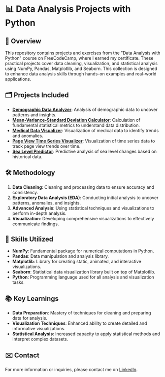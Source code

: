 # 📊 Data Analysis Projects with Python

## 📑 Overview
This repository contains projects and exercises from the "Data Analysis with Python" course on FreeCodeCamp, where I earned my certificate. These practical projects cover data cleaning, visualization, and statistical analysis using NumPy, Pandas, Matplotlib, and Seaborn. This collection is designed to enhance data analysis skills through hands-on examples and real-world applications.

## 🗂️ Projects Included
- **[Demographic Data Analyzer](https://github.com/jeanpaulomv/freecodecamp-data-analysis-with-python-projects/tree/1aaae1d5ff5e48d9013ed5969c494fc0f574059e/Demographic%20Data%20Analyzer)**: Analysis of demographic data to uncover patterns and insights.
- **[Mean-Variance-Standard Deviation Calculator](https://github.com/jeanpaulomv/freecodecamp-data-analysis-with-python-projects/tree/de59ba40cafedffa03ce4b93ecb6258e16f4070d/Mean-Variance-Standard%20Deviation%20Calculator)**: Calculation of fundamental statistical metrics to understand data distribution.
- **[Medical Data Visualizer](https://github.com/jeanpaulomv/freecodecamp-data-analysis-with-python-projects/tree/de59ba40cafedffa03ce4b93ecb6258e16f4070d/Medical%20Data%20Visualizer)**: Visualization of medical data to identify trends and anomalies.
- **[Page View Time Series Visualizer](https://github.com/jeanpaulomv/freecodecamp-data-analysis-with-python-projects/tree/de59ba40cafedffa03ce4b93ecb6258e16f4070d/Page%20View%20Time%20Series%20Visualizer)**: Visualization of time series data to track page view trends over time.
- **[Sea Level Predictor](https://github.com/jeanpaulomv/freecodecamp-data-analysis-with-python-projects/tree/de59ba40cafedffa03ce4b93ecb6258e16f4070d/Sea%20Level%20Predictor)**: Predictive analysis of sea level changes based on historical data.

## 🛠️ Methodology
1. **Data Cleaning**: Cleaning and processing data to ensure accuracy and consistency.
2. **Exploratory Data Analysis (EDA)**: Conducting initial analysis to uncover patterns, anomalies, and insights.
3. **Advanced Analysis**: Using statistical techniques and visualizations to perform in-depth analysis.
4. **Visualization**: Developing comprehensive visualizations to effectively communicate findings.

## 🔧 Skills Utilized
- **NumPy**: Fundamental package for numerical computations in Python.
- **Pandas**: Data manipulation and analysis library.
- **Matplotlib**: Library for creating static, animated, and interactive visualizations.
- **Seaborn**: Statistical data visualization library built on top of Matplotlib.
- **Python**: Programming language used for all analysis and visualization tasks.

## 📚 Key Learnings
- **Data Preparation**: Mastery of techniques for cleaning and preparing data for analysis.
- **Visualization Techniques**: Enhanced ability to create detailed and informative visualizations.
- **Statistical Analysis**: Increased capacity to apply statistical methods and interpret complex datasets.

## ✉️ Contact
For more information or inquiries, please contact me on [LinkedIn](https://linkedin.com/in/jeanpaulomv/).
